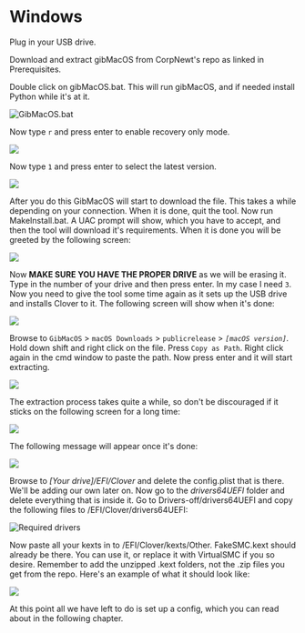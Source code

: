 # Windows

Plug in your USB drive.

Download and extract gibMacOS from CorpNewt's repo as linked in Prerequisites.

Double click on gibMacOS.bat. This will run gibMacOS, and if needed install Python while it's at it.

![GibMacOS.bat](../.gitbook/assets/image%20%2818%29.png)

Now type `r` and press enter to enable recovery only mode.

![](../.gitbook/assets/image%20%2813%29.png)

Now type `1` and press enter to select the latest version.

![](../.gitbook/assets/image%20%2838%29.png)

After you do this GibMacOS will start to download the file. This takes a while depending on your connection. When it is done, quit the tool. Now run MakeInstall.bat. A UAC prompt will show, which you have to accept, and then the tool will download it's requirements. When it is done you will be greeted by the following screen:

![](../.gitbook/assets/image%20%2836%29.png)

Now **MAKE SURE YOU HAVE THE PROPER DRIVE** as we will be erasing it. Type in the number of your drive and then press enter. In my case I need `3`. Now you need to give the tool some time again as it sets up the USB drive and installs Clover to it. The following screen will show when it's done:

![](../.gitbook/assets/image%20%2828%29.png)

Browse to `GibMacOS` &gt; `macOS Downloads` &gt; `publicrelease` &gt; _`[macOS version]`._ Hold down shift and right click on the file. Press `Copy as Path`. Right click again in the cmd window to paste the path. Now press enter and it will start extracting.

![](../.gitbook/assets/image%20%2817%29.png)

The extraction process takes quite a while, so don't be discouraged if it sticks on the following screen for a long time:

![](../.gitbook/assets/image%20%2810%29.png)

The following message will appear once it's done:

![](../.gitbook/assets/image%20%2822%29.png)

Browse to _\[Your drive\]/EFI/Clover_ and delete the config.plist that is there. We'll be adding our own later on. Now go to the _drivers64UEFI_ folder and delete everything that is inside it. Go to Drivers-off/drivers64UEFI and copy the following files to /EFI/Clover/drivers64UEFI:

![Required drivers](../.gitbook/assets/image.png)

Now paste all your kexts in to /EFI/Clover/kexts/Other. FakeSMC.kext should already be there. You can use it, or replace it with VirtualSMC if you so desire. Remember to add the unzipped .kext folders, not the .zip files you get from the repo. Here's an example of what it should look like:

![](../.gitbook/assets/image%20%2819%29.png)

At this point all we have left to do is set up a config, which you can read about in the following chapter.

